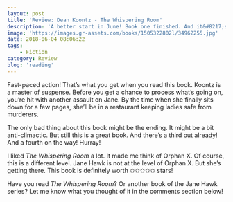 ```yaml
---
layout: post
title: 'Review: Dean Koontz - The Whispering Room'
description: 'A better start in June! Book one finished. And it&#8217;s the second book in the <em>Jane Hawk</em> series. I put it in my planning for the month, but damn. Now I want to read the third book as well. Good job, Dean Koontz. Good job!'
image: 'https://images.gr-assets.com/books/1505322802l/34962255.jpg'
date: 2018-06-04 08:06:22
tags:
    - Fiction
category: Review
blog: 'reading'
---
```

Fast-paced action! That&#8217;s what you get when you read this book. Koontz is a master of suspense. Before you get a chance to process what&#8217;s going on, you&#8217;re hit with another assault on Jane. By the time when she finally sits down for a few pages, she&#8217;ll be in a restaurant keeping ladies safe from murderers.

The only bad thing about this book might be the ending. It might be a bit anti-climactic. But still this is a great book. And there&#8217;s a third out already! And a fourth on the way! Hurray!

I liked <em>The Whispering Room</em> a lot. It made me think of Orphan X. Of course, this is a different level. Jane Hawk is not at the level of Orphan X. But she&#8217;s getting there. This book is definitely worth ✩✩✩✩✩ stars!

Have you read <em>The Whispering Room</em>? Or another book of the Jane Hawk series? Let me know what you thought of it in the comments section below!